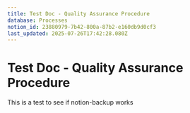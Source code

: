 ```yaml
---
title: Test Doc - Quality Assurance Procedure
database: Processes
notion_id: 23880979-7b42-800a-87b2-e160db9d0cf3
last_updated: 2025-07-26T17:42:28.080Z
---
```


# Test Doc - Quality Assurance Procedure


This is a test to see if notion-backup works

